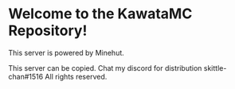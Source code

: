 # Welcome to the KawataMC Repository!
This server is powered by Minehut.

This server can be copied.
Chat my discord for distribution skittle-chan#1516
All rights reserved.
